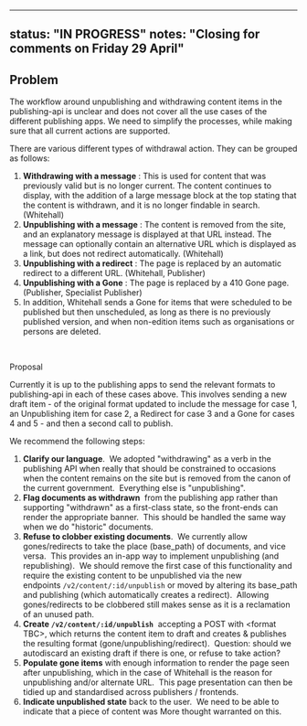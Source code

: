 &nbsp;

&nbsp;

---
status: "IN PROGRESS"
notes: "Closing for comments on Friday 29 April"
---

## Problem

The workflow around unpublishing and withdrawing content items in the publishing-api is unclear and does not cover all the use cases of the different publishing apps. We need to simplify the processes, while making sure that all current actions are supported.

There are various different types of withdrawal action. They can be grouped as follows:

1. **Withdrawing with a message** : This is used for content that was previously valid but is no longer current. The content continues to display, with the addition of a large message block at the top stating that the content is withdrawn, and it is no longer findable in search. (Whitehall)
2. **Unpublishing with a message** : The content is removed from the site, and an explanatory message is displayed at that URL instead. The message can optionally contain an alternative URL which is displayed as a link, but does not redirect automatically.&nbsp;(Whitehall)
3. **Unpublishing with a redirect** : The page is replaced by an automatic redirect to a different URL. (Whitehall, Publisher)
4. **Unpublishing with a Gone** : The page is replaced by a 410 Gone page. (Publisher, Specialist Publisher)
5. In addition, Whitehall sends a Gone for items that were scheduled to be published but then unscheduled, as long as there is no previously published version, and when non-edition items such as organisations or persons are deleted.

&nbsp;

Proposal

Currently it is up to the publishing apps to send the relevant formats to publishing-api in each of these cases above. This involves sending a new draft item - of the original format updated to include the message for case 1, an Unpublishing item for case 2, a Redirect for case 3 and a Gone for cases 4 and 5 - and then a second call to publish.

We recommend the following steps:

1. **Clarify our language**. &nbsp;We adopted "withdrawing" as a verb in the publishing API when really that should be constrained to occasions when the content remains on the site but is removed from the canon of the current government. &nbsp;Everything else is "unpublishing".
2. **Flag documents as withdrawn** &nbsp;from the publishing app rather than supporting "withdrawn" as a first-class state, so the front-ends can render the appropriate banner. &nbsp;This should be handled the same way when we do "historic" documents.
3. **Refuse to clobber existing documents**. &nbsp;We currently allow gones/redirects to take the place (base\_path) of documents, and vice versa. &nbsp;This provides an in-app way to implement unpublishing (and republishing). &nbsp;We should remove the first case of this functionality and require the existing content to be unpublished via the new endpoints&nbsp;`/v2/content/:id/unpublish` or moved by altering its base\_path and publishing (which automatically creates a redirect). &nbsp;Allowing gones/redirects to be clobbered still makes sense as it is a reclamation of an unused path.
4. **Create `/v2/content/:id/unpublish`** &nbsp;accepting a POST with \<format TBC\>, which returns the content item to draft and creates & publishes the resulting format (gone/unpublishing/redirect). &nbsp;Question: should we autodiscard an existing draft if there is one, or refuse to take action?
5. **Populate gone items** with enough information to render the page seen after unpublishing, which in the case of Whitehall is the reason for unpublishing and/or alternate URL. &nbsp;This page presentation can then be tidied up and standardised across publishers / frontends.
6. **Indicate unpublished state** back to the user. &nbsp;We need to be able to indicate that a piece of content was More thought warranted on this.

&nbsp;

&nbsp;

&nbsp;

